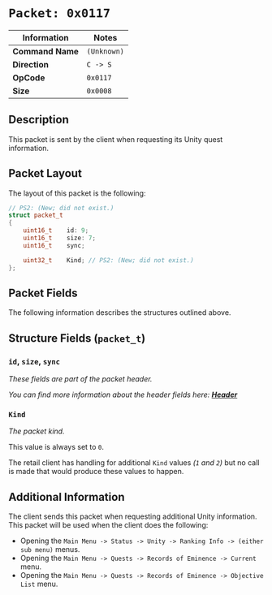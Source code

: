 # `Packet: 0x0117`

| Information               | Notes |
|---                        |---    |
| **Command Name**          | `(Unknown)` |
| **Direction**             | `C -> S` |
| **OpCode**                | `0x0117` |
| **Size**                  | `0x0008` |

## Description

This packet is sent by the client when requesting its Unity quest information.

## Packet Layout

The layout of this packet is the following:

```cpp
// PS2: (New; did not exist.)
struct packet_t
{
    uint16_t    id: 9;
    uint16_t    size: 7;
    uint16_t    sync;

    uint32_t    Kind; // PS2: (New; did not exist.)
};
```

## Packet Fields

The following information describes the structures outlined above.

## Structure Fields (`packet_t`)

### `id`, `size`, `sync`

_These fields are part of the packet header._

_You can find more information about the header fields here: [**Header**](/world/HEADER.md)_

### `Kind`

_The packet kind._

This value is always set to `0`.

The retail client has handling for additional `Kind` values _(`1` and `2`)_ but no call is made that would produce these values to happen.

## Additional Information

The client sends this packet when requesting additional Unity information. This packet will be used when the client does the following:

  - Opening the `Main Menu -> Status -> Unity -> Ranking Info -> (either sub menu)` menus.
  - Opening the `Main Menu -> Quests -> Records of Eminence -> Current` menu.
  - Opening the `Main Menu -> Quests -> Records of Eminence -> Objective List` menu.
